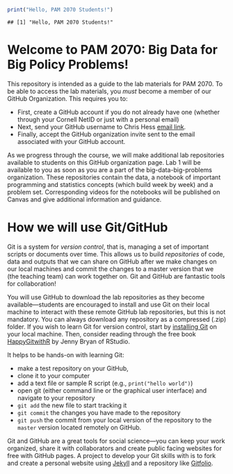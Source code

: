 
<br>

``` r
print("Hello, PAM 2070 Students!")
```

    ## [1] "Hello, PAM 2070 Students!"

# Welcome to PAM 2070: Big Data for Big Policy Problems\!

This repository is intended as a guide to the lab materials for PAM
2070. To be able to access the lab materials, you *must* become a member
of our GitHub Organization. This requires you to:

  - First, create a GitHub account if you do not already have one
    (whether through your Cornell NetID or just with a personal email)
  - Next, send your GitHub username to Chris Hess [email
    link](mailto:\\clh285@cornell.edu).
  - Finally, accept the GitHub organization invite sent to the email
    associated with your GitHub account.

As we progress through the course, we will make additional lab
repositories available to students on this GitHub organization page. Lab
1 will be available to you as soon as you are a part of the
big-data-big-problems organization. These repositories contain the data,
a notebook of important programming and statistics concepts (which build
week by week) and a problem set. Corresponding videos for the notebooks
will be published on Canvas and give additional information and
guidance.

# How we will use Git/GitHub

Git is a system for *version control*, that is, managing a set of
important scripts or documents over time. This allows us to build
*repositories* of code, data and outputs that we can share on GitHub
after we make changes on our local machines and commit the changes to a
master version that we (the teaching team) can work together on. Git and
GitHub are fantastic tools for collaboration\!

You will use GitHub to download the lab repositories as they become
available—students are encouraged to install and use Git on their local
machine to interact with these remote GitHub lab repositories, but this
is not mandatory. You can always download any repository as a compressed
(.zip) folder. If you wish to learn Git for version control, start by
[installing Git](https://git-scm.com/) on your local machine. Then,
consider reading through the free book
[HappyGitwithR](https://happygitwithr.com/) by Jenny Bryan of RStudio.

It helps to be hands-on with learning Git:

  - make a test repository on your GitHub,
  - clone it to your computer
  - add a text file or sample R script (e.g., `print("hello world")`)
  - open git (either command line or the graphical user interface) and
    navigate to your repository
  - `git add` the new file to start tracking it
  - `git commit` the changes you have made to the repository
  - `git push` the commit from your local version of the repository to
    the `master` version located remotely on GitHub.

Git and GitHub are a great tools for social science—you can keep your
work organized, share it with collaborators and create public facing
websites for free with GitHub pages. A project to develop your Git
skills with is to fork and create a personal website using
[Jekyll](https://github.com/jekyll/jekyll) and a repository like
[Gitfolio](https://github.com/imfunniee/gitfolio).
